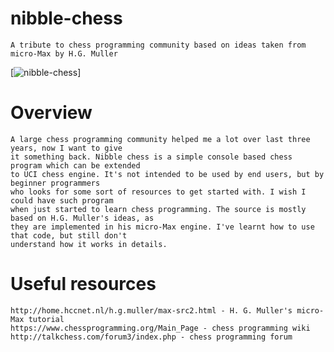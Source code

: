 # nibble-chess
    A tribute to chess programming community based on ideas taken from micro-Max by H.G. Muller

[![nibble-chess](https://github.com/maksimKorzh/nibble-chess/nibble-chess.png)]

# Overview
    A large chess programming community helped me a lot over last three years, now I want to give
    it something back. Nibble chess is a simple console based chess program which can be extended
    to UCI chess engine. It's not intended to be used by end users, but by beginner programmers
    who looks for some sort of resources to get started with. I wish I could have such program
    when just started to learn chess programming. The source is mostly based on H.G. Muller's ideas, as
    they are implemented in his micro-Max engine. I've learnt how to use that code, but still don't
    understand how it works in details.

# Useful resources
    http://home.hccnet.nl/h.g.muller/max-src2.html - H. G. Muller's micro-Max tutorial
    https://www.chessprogramming.org/Main_Page - chess programming wiki
    http://talkchess.com/forum3/index.php - chess programming forum
